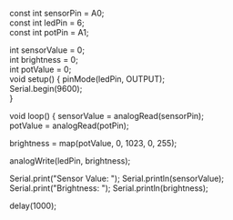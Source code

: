 const int sensorPin = A0;       
const int ledPin = 6;           
const int potPin = A1;          

int sensorValue = 0;            
int brightness = 0;             
int potValue = 0;               
void setup() {
  pinMode(ledPin, OUTPUT);      
  Serial.begin(9600);          
}

void loop() {
  sensorValue = analogRead(sensorPin);  
  potValue = analogRead(potPin);        

  
  brightness = map(potValue, 0, 1023, 0, 255);
  
  analogWrite(ledPin, brightness);

  Serial.print("Sensor Value: ");
  Serial.println(sensorValue);
  Serial.print("Brightness: ");
  Serial.println(brightness);

  delay(1000);  



 
